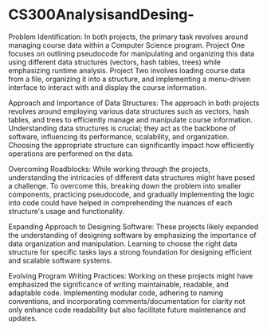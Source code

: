 # CS300AnalysisandDesing-
Problem Identification: In both projects, the primary task revolves around managing course data within a Computer Science program.
Project One focuses on outlining pseudocode for manipulating and organizing this data using different data structures (vectors, hash tables, trees) 
while emphasizing runtime analysis. Project Two involves loading course data from a file, organizing it into a structure, and implementing a menu-driven interface 
to interact with and display the course information.

Approach and Importance of Data Structures:
The approach in both projects revolves around employing various data 
structures such as vectors, hash tables, and trees to efficiently manage 
and manipulate course information. Understanding data structures is crucial; 
they act as the backbone of software, influencing its performance, scalability, and organization. 
Choosing the appropriate structure can significantly impact how efficiently operations are performed on the data.

Overcoming Roadblocks:
While working through the projects, 
understanding the intricacies of different data structures might
have posed a challenge. To overcome this, breaking down the problem into smaller 
components, practicing pseudocode, and gradually implementing the logic into code could have helped 
in comprehending the nuances of each structure's usage and functionality.

Expanding Approach to Designing Software:
These projects likely expanded the understanding of designing software 
by emphasizing the importance of data organization and manipulation. 
Learning to choose the right data structure for specific tasks lays a
strong foundation for designing efficient and scalable software systems.

Evolving Program Writing Practices:
Working on these projects might 
have emphasized the significance of writing maintainable,
readable, and adaptable code. Implementing modular code, 
adhering to naming conventions, and incorporating comments/documentation
for clarity not only enhance code readability but also facilitate future maintenance and updates.
